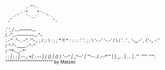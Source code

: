             .-""-.
          _.->    <-._
       .-"   '-__-'   "-.
     ,"                  ",
   .'                      ',
  /    ___...------...___    \
 /_.-*"__...--------...__"*-._\
:_.-*"'  .*"*-.  .-*"*.  '"*-._;
;       /      ;:      \       :
;      ;    *  !!  *    :      :
:      :     .'  '.     ;      ;
 \      '-.-'      '-.-'      /
  \                          /
   '.                      .'
     *,      '-__-'      ,*
     /.'-_            _-'.'\
    /  "-_"*-.____.-*"_-"   \
   /      '"*-.___.-*'       \
  :    :        |        ;    ;
  |.--.;       *|        :.--.|
  (   ()        |        ()   )
   '--^_       *|        _^--'
      | "'*--.._I_..--*'" |
      | __..._  | _..._   |
     .'"      `"'"     ''"'.
     """""""""""""""""""""""
            by Matzec

